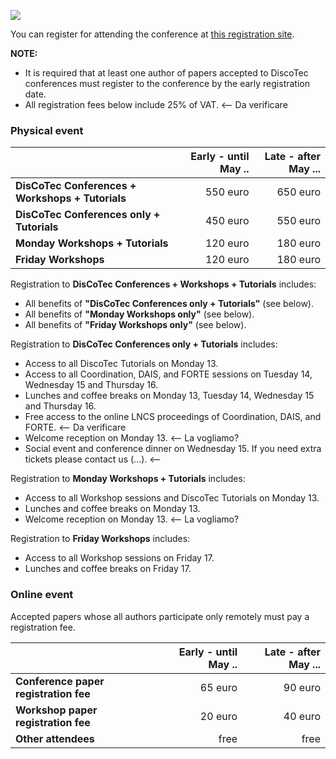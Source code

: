 [![](https://www.discotec.org/2022/discotec2022-banner.jpeg)](https://www.discotec.org/2022/)

You can register for attending the conference at [this registration site](...).

**NOTE:**
* It is required that at least one author of papers accepted to DiscoTec conferences must register to the conference by the early registration date. 
* All registration fees below include 25% of VAT. <-- Da verificare

### Physical event

| | Early - until May .. | Late - after May ... |
| - | -: | -: |
| **DisCoTec Conferences + Workshops + Tutorials** | 550 euro | 650 euro | 
| **DisCoTec Conferences only + Tutorials** | 450 euro | 550 euro |
| **Monday Workshops + Tutorials** | 120 euro | 180  euro |
| **Friday Workshops** | 120 euro | 180  euro |


Registration to **DisCoTec Conferences + Workshops + Tutorials** includes:
* All benefits of **"DisCoTec Conferences only + Tutorials"** (see below).
* All benefits of **"Monday Workshops only"** (see below).
* All benefits of **"Friday Workshops only"** (see below).

Registration to **DisCoTec Conferences only + Tutorials** includes:
* Access to all DiscoTec Tutorials on Monday 13.
* Access to all Coordination, DAIS, and FORTE sessions on Tuesday 14, Wednesday 15 and Thursday 16.
* Lunches and coffee breaks on Monday 13, Tuesday 14, Wednesday 15 and Thursday 16. 
* Free access to the online LNCS proceedings of Coordination, DAIS, and FORTE. <-- Da verificare
* Welcome reception on Monday 13.     <-- La vogliamo?
* Social event and conference dinner on Wednesday 15. If you need extra tickets please contact us (...). <-- 

Registration to **Monday Workshops + Tutorials** includes:
* Access to all Workshop sessions and DiscoTec Tutorials on Monday 13.
* Lunches and coffee breaks on Monday 13. 
* Welcome reception on Monday 13.     <-- La vogliamo?

Registration to **Friday Workshops** includes:
* Access to all Workshop sessions on Friday 17.
* Lunches and coffee breaks on Friday 17.

<!-- Similar to past editions, there are no special fees for students but we have a limited amount of student travel grants provided by IFIP. -->

### Online event

Accepted papers whose all authors participate only remotely must  pay a registration fee.

| | Early - until May .. | Late - after May ... |
| - | -: | -: | 
| **Conference paper registration fee** | 65 euro | 90 euro | 
| **Workshop paper registration fee** | 20 euro | 40 euro |
| **Other attendees** | free | free |
